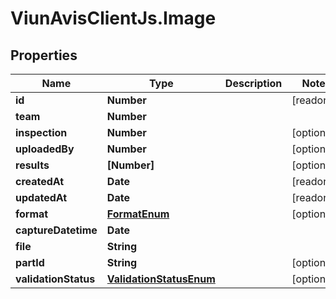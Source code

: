 # ViunAvisClientJs.Image

## Properties

| Name                 | Type                                                | Description | Notes      |
| -------------------- | --------------------------------------------------- | ----------- | ---------- |
| **id**               | **Number**                                          |             | [readonly] |
| **team**             | **Number**                                          |             |
| **inspection**       | **Number**                                          |             | [optional] |
| **uploadedBy**       | **Number**                                          |             | [optional] |
| **results**          | **[Number]**                                        |             | [optional] |
| **createdAt**        | **Date**                                            |             | [readonly] |
| **updatedAt**        | **Date**                                            |             | [readonly] |
| **format**           | [**FormatEnum**](FormatEnum.md)                     |             | [optional] |
| **captureDatetime**  | **Date**                                            |             |
| **file**             | **String**                                          |             |
| **partId**           | **String**                                          |             | [optional] |
| **validationStatus** | [**ValidationStatusEnum**](ValidationStatusEnum.md) |             | [optional] |
